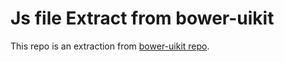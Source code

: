 # Js file Extract from bower-uikit 

This repo is an extraction from  [bower-uikit repo](https://github.com/uikit/bower-uikit).

